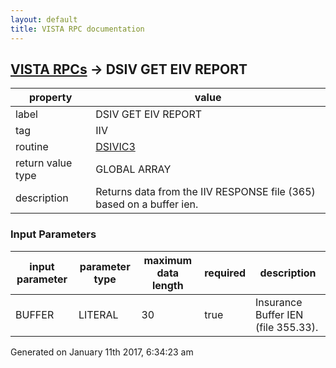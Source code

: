```yaml
---
layout: default
title: VISTA RPC documentation
---
```




## [VISTA RPCs](TableOfContent.md) &#8594; DSIV GET EIV REPORT 

 property | value 
--- | --- 
 label | DSIV GET EIV REPORT
 tag | IIV
 routine | [DSIVIC3](http://code.osehra.org/dox/Routine_DSIVIC3_source.html)
 return value type | GLOBAL ARRAY
 description | Returns data from the IIV RESPONSE file (365) based on a buffer ien.

### Input Parameters

| input parameter | parameter type | maximum data length | required | description | 
| --- | --- | --- | --- | --- | 
| BUFFER | LITERAL | 30 | true | Insurance Buffer IEN (file 355.33). | 




Generated on January 11th 2017, 6:34:23 am